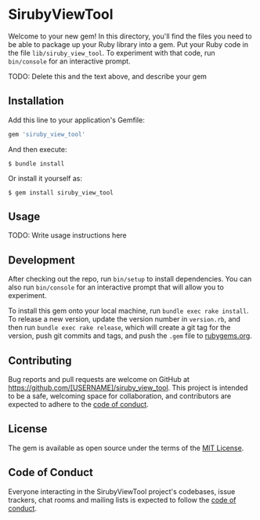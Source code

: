 # SirubyViewTool

Welcome to your new gem! In this directory, you'll find the files you need to be able to package up your Ruby library into a gem. Put your Ruby code in the file `lib/siruby_view_tool`. To experiment with that code, run `bin/console` for an interactive prompt.

TODO: Delete this and the text above, and describe your gem

## Installation

Add this line to your application's Gemfile:

```ruby
gem 'siruby_view_tool'
```

And then execute:

    $ bundle install

Or install it yourself as:

    $ gem install siruby_view_tool

## Usage

TODO: Write usage instructions here

## Development

After checking out the repo, run `bin/setup` to install dependencies. You can also run `bin/console` for an interactive prompt that will allow you to experiment.

To install this gem onto your local machine, run `bundle exec rake install`. To release a new version, update the version number in `version.rb`, and then run `bundle exec rake release`, which will create a git tag for the version, push git commits and tags, and push the `.gem` file to [rubygems.org](https://rubygems.org).

## Contributing

Bug reports and pull requests are welcome on GitHub at https://github.com/[USERNAME]/siruby_view_tool. This project is intended to be a safe, welcoming space for collaboration, and contributors are expected to adhere to the [code of conduct](https://github.com/[USERNAME]/siruby_view_tool/blob/master/CODE_OF_CONDUCT.md).


## License

The gem is available as open source under the terms of the [MIT License](https://opensource.org/licenses/MIT).

## Code of Conduct

Everyone interacting in the SirubyViewTool project's codebases, issue trackers, chat rooms and mailing lists is expected to follow the [code of conduct](https://github.com/[USERNAME]/siruby_view_tool/blob/master/CODE_OF_CONDUCT.md).
